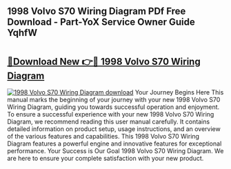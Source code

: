 ## 1998 Volvo S70 Wiring Diagram PDf Free Download - Part-YoX Service Owner Guide YqhfW

# <h2><a href="http://dfkz9v.blite.top/?on=1998+Volvo+S70+Wiring+Diagram">🔗Download New 👉🔴 1998 Volvo S70 Wiring Diagram</a></h2>

[![1998 Volvo S70 Wiring Diagram download](https://i.imgur.com/lujVjoI.png)](http://dfkz9v.blite.top/?on=1998+Volvo+S70+Wiring+Diagram)
Your Journey Begins Here This manual marks the beginning of your journey with your new 1998 Volvo S70 Wiring Diagram, guiding you towards successful operation and enjoyment. To ensure a successful experience with your new 1998 Volvo S70 Wiring Diagram, we recommend reading this user manual carefully. It contains detailed information on product setup, usage instructions, and an overview of the various features and capabilities. This 1998 Volvo S70 Wiring Diagram features a powerful engine and innovative features for exceptional performance. Your Success is Our Goal 1998 Volvo S70 Wiring Diagram. We are here to ensure your complete satisfaction with your new product.
